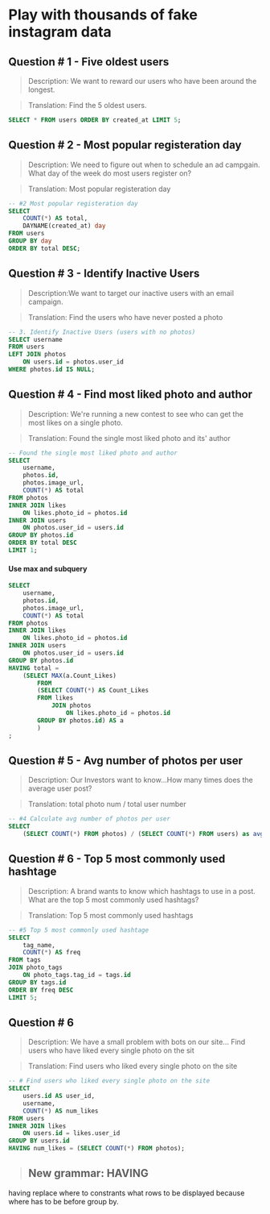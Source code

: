 # Play with thousands of fake instagram data
## Question # 1 - Five oldest users
> Description: We want to reward our users who have been around the longest.

> Translation: Find the 5 oldest users.
```sql
SELECT * FROM users ORDER BY created_at LIMIT 5;
```



## Question # 2 - Most popular registeration day
> Description: We need to figure out when to schedule an ad campgain. What day of the week do most users register on?

> Translation:  Most popular registeration day

```sql
-- #2 Most popular registeration day
SELECT
    COUNT(*) AS total,
    DAYNAME(created_at) day
FROM users
GROUP BY day
ORDER BY total DESC;
```



## Question # 3 - Identify Inactive Users
> Description:We want to target our inactive users with an email campaign.

> Translation: Find the users who have never posted a photo

```sql
-- 3. Identify Inactive Users (users with no photos)
SELECT username
FROM users
LEFT JOIN photos
    ON users.id = photos.user_id
WHERE photos.id IS NULL;
```



## Question # 4 - Find most liked photo and author
> Description: We're running a new contest to see who can get the most likes on a single photo.

> Translation: Found the single most liked photo and its' author

```sql
-- Found the single most liked photo and author
SELECT
    username,
    photos.id,
    photos.image_url,
    COUNT(*) AS total
FROM photos
INNER JOIN likes
    ON likes.photo_id = photos.id
INNER JOIN users
    ON photos.user_id = users.id
GROUP BY photos.id
ORDER BY total DESC
LIMIT 1;
```
#### Use max and subquery
```sql
SELECT
    username,
    photos.id,
    photos.image_url,
    COUNT(*) AS total
FROM photos
INNER JOIN likes
    ON likes.photo_id = photos.id
INNER JOIN users
    ON photos.user_id = users.id
GROUP BY photos.id
HAVING total =
	(SELECT MAX(a.Count_Likes)
        FROM
		(SELECT COUNT(*) AS Count_Likes
		FROM likes
			JOIN photos
				ON likes.photo_id = photos.id
		GROUP BY photos.id) AS a
        )
;
```

## Question # 5 - Avg number of photos per user
> Description: Our Investors want to know...How many times does the average user post?

> Translation: total photo num / total user number
```sql
-- #4 Calculate avg number of photos per user
SELECT
    (SELECT COUNT(*) FROM photos) / (SELECT COUNT(*) FROM users) as avg;
```


## Question # 6 - Top 5 most commonly used hashtage
> Description: A brand wants to know which hashtags to use in a post. What are the top 5 most commonly used hashtags?

> Translation: Top 5 most commonly used hashtags

```sql
-- #5 Top 5 most commonly used hashtage
SELECT
    tag_name,
    COUNT(*) AS freq
FROM tags
JOIN photo_tags
    ON photo_tags.tag_id = tags.id
GROUP BY tags.id
ORDER BY freq DESC
LIMIT 5;
```

## Question # 6
> Description: We have a small problem with bots on our site... Find users who have liked every single photo on the sit

> Translation: Find users who liked every single photo on the site

```sql
-- # Find users who liked every single photo on the site
SELECT
    users.id AS user_id,
    username,
    COUNT(*) AS num_likes
FROM users
INNER JOIN likes
    ON users.id = likes.user_id
GROUP BY users.id
HAVING num_likes = (SELECT COUNT(*) FROM photos);
```

> ## New grammar: HAVING
having replace where to constrants what rows to be displayed because where has to be before group by.
